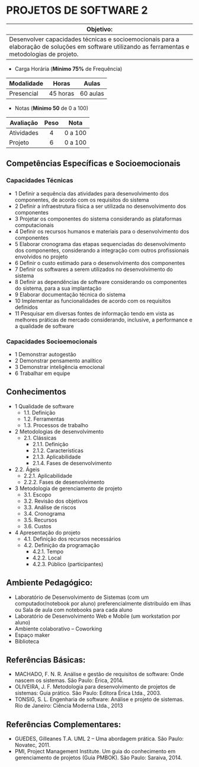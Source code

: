 #  PROJETOS DE SOFTWARE 2

|Objetivo:|
|-|
|Desenvolver capacidades técnicas e socioemocionais para a elaboração de soluções em software utilizando as ferramentas e metodologias de projeto.|

- Carga Horária (**Mínimo 75%** de Frequência)

|Modalidade|Horas|Aulas|
|-|-|-|
|Presencial|45 horas|60 aulas|

- Notas (**Mínimo 50** de 0 a 100)

|Avaliação|Peso|Nota|
|-|:-:|:-:|
|Atividades|4|0 a 100|
|Projeto|6|0 a 100|

## Competências Específicas e Socioemocionais

### Capacidades Técnicas
- 1 Definir a sequência das atividades para desenvolvimento dos componentes, de acordo com os requisitos do sistema
- 2 Definir a infraestrutura física a ser utilizada no desenvolvimento dos componentes  
- 3 Projetar os componentes do sistema considerando as plataformas computacionais  
- 4 Definir os recursos humanos e materiais para o desenvolvimento dos componentes  
- 5 Elaborar cronograma das etapas sequenciadas do desenvolvimento dos componentes, considerando a integração com outros profissionais envolvidos no projeto  
- 6 Definir o custo estimado para o desenvolvimento dos componentes  
- 7 Definir os softwares a serem utilizados no desenvolvimento do sistema  
- 8 Definir as dependências de software considerando os componentes do sistema, para a sua implantação 
- 9 Elaborar documentação técnica do sistema 
- 10 Implementar as funcionalidades de acordo com os requisitos definidos  
- 11 Pesquisar em diversas fontes de informação tendo em vista as melhores práticas de mercado considerando, inclusive, a performance e a qualidade de software  

### Capacidades Socioemocionais
- 1 Demonstrar autogestão
- 2 Demonstrar pensamento analítico
- 3 Demonstrar inteligência emocional
- 6 Trabalhar em equipe 

## Conhecimentos
- 1 Qualidade de software
  - 1.1. Definição
  - 1.2. Ferramentas
  - 1.3. Processos de trabalho
- 2 Metodologias de desenvolvimento
  - 2.1. Clássicas
    - 2.1.1. Definição
    - 2.1.2. Características
    - 2.1.3. Aplicabilidade
    - 2.1.4. Fases de desenvolvimento
- 2.2. Ágeis
  - 2.2.1. Aplicabilidade
  - 2.2.2. Fases de desenvolvimento
- 3 Metodologia de gerenciamento de projeto
  - 3.1. Escopo
  - 3.2. Revisão dos objetivos
  - 3.3. Análise de riscos
  - 3.4. Cronograma
  - 3.5. Recursos 
  - 3.6. Custos
- 4 Apresentação do projeto
  - 4.1. Definição dos recursos necessários
  - 4.2. Definição da programação
    - 4.2.1. Tempo
    - 4.2.2. Local
    - 4.2.3. Público (participantes)

## Ambiente Pedagógico:
- Laboratório de Desenvolvimento de Sistemas (com um computador/notebook por aluno) preferencialmente distribuído em ilhas ou Sala de aula com notebooks para cada aluno
- Laboratório de Desenvolvimento Web e Mobile (um workstation por aluno)
- Ambiente colaborativo – Coworking
- Espaço maker
- Biblioteca
## Referências Básicas:
- MACHADO, F. N. R. Análise e gestão de requisitos de software: Onde nascem os sistemas. São Paulo: Érica, 2014.
- OLIVEIRA, J. F. Metodologia para desenvolvimento de projetos de sistemas: Guia prático. São Paulo: Editora Érica Ltda., 2003.
- TONSIG, S. L. Engenharia de software: Análise e projeto de sistemas. Rio de Janeiro: Ciência Moderna Ltda., 2013
## Referências Complementares:
- GUEDES, Gilleanes T.A. UML 2 – Uma abordagem prática. São Paulo: Novatec, 2011.
- PMI, Project Management Institute. Um guia do conhecimento em gerenciamento de projetos (Guia PMBOK). São Paulo: Saraiva, 2014.